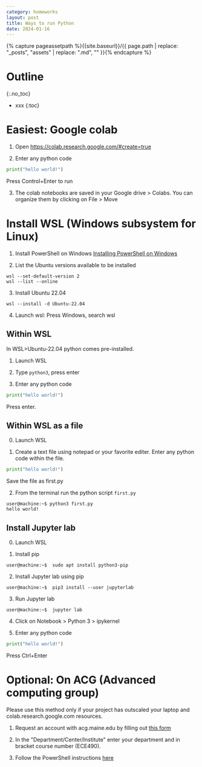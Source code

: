 ```yaml
---
category: homeworks
layout: post
title: Ways to run Python
date: 2024-01-16
---
```

{% capture pageassetpath %}{{site.baseurl}}/{{ page.path | replace: "_posts", "assets" | replace: ".md", "" }}{% endcapture %}


# Outline
{:.no_toc}

* xxx
{:toc}

# Easiest: Google colab

1. Open <a href="https://colab.research.google.com/#create=true"
   target="_blank" >https://colab.research.google.com/#create=true</a>

2. Enter any python code
```python
print("hello world!")
```
Press Control+Enter to run


3. The colab notebooks are saved in your Google drive > Colabs. You can
   organize them by clicking on File > Move

# Install WSL (Windows subsystem for Linux)

1. Install PowerShell on Windows
    [Installing PowerShell on Windows](https://learn.microsoft.com/en-us/powershell/scripting/install/installing-powershell-on-windows?view=powershell-7.3)
    
2. List the Ubuntu versions available to be installed
```shell
wsl --set-default-version 2
wsl --list --online
```

3. Install Ubuntu 22.04
```shell
wsl --install -d Ubuntu-22.04
```
4. Launch wsl: Press Windows, search wsl

## Within WSL

In WSL>Ubuntu-22.04 python comes pre-installed.

1. Launch WSL

2. Type `python3`, press enter

3. Enter any python code 
```python
print("hello world!")
```
Press enter.

## Within WSL as a file

0. Launch WSL

1. Create a text file using notepad or your favorite editer. Enter any python
   code within the file.
```python
print("hello world!")
```
Save the file as first.py

2. From the terminal run the python script `first.py`

```shell
user@machine:~$ python3 first.py
hello world!
```

## Install Jupyter lab

0. Launch WSL

2. Install pip
```shell
user@machine:~$  sudo apt install python3-pip
```
2. Install Jupyter lab using pip
```shell
user@machine:~$  pip3 install --user jupyterlab
```

3. Run Jupyter lab
```shell
user@machine:~$  jupyter lab
```

4. Click on Notebook > Python 3 > ipykernel

5. Enter any python code 
```python
print("hello world!")
```
Press Ctrl+Enter


# Optional: On ACG (Advanced computing group)

Please use this method only if your project has
outscaled your laptop and colab.research.google.com resources.

1. Request an account with acg.maine.edu by filling out [this form](https://docs.google.com/forms/d/e/1FAIpQLScQpvz64oTP_oP3W9MOwkb8TOPGJoZ8UDskUEiUwPsN5oa_lA/viewform)

2. In the "Department/Center/Institute" enter your department and in bracket
   course number (ECE490).
   
3. Follow the PowerShell instructions
   [here]({{site.baseurl}}/posts/0000-00-06-acg-slurm-jupyter)
